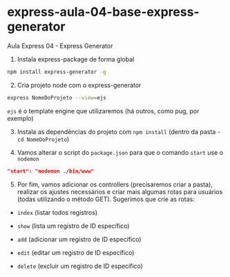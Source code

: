 # express-aula-04-base-express-generator
Aula Express 04 - Express Generator

1. Instala express-package de forma global

```sh
npm install express-generator -g
```

2. Cria projeto node com o express-generator

```sh
express NomeDoProjeto --view=ejs
```

`ejs` é o template engine que utilizaremos (há outros, como pug, por exemplo)

3. Instala as dependências do projeto com `npm install` (dentro da pasta - `cd NomeDoProjeto`)

4. Vamos alterar o script do `package.json` para que o comando `start` use o `nodemon`

```json
"start": "nodemon ./bin/www"
```

5. Por fim, vamos adicionar os controllers (precisaremos criar a pasta), realizar os ajustes necessários e criar mais algumas rotas para usuários (todas utilizando o método GET). Sugerimos que crie as rotas:

* `index` (listar todos registros)

* `show` (lista um registro de ID específico)

* `add` (adicionar um registro de ID específico)

* `edit` (editar um registro de ID específico)

* `delete` (excluir um registro de ID específico)